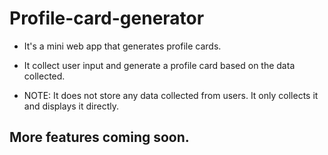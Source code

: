 # Profile-card-generator

- It's a mini web app that generates profile cards.

- It collect user input and generate a profile card based on the data collected.

- NOTE: It does not store any data collected from users. It only collects it and displays it directly.

## More features coming soon.